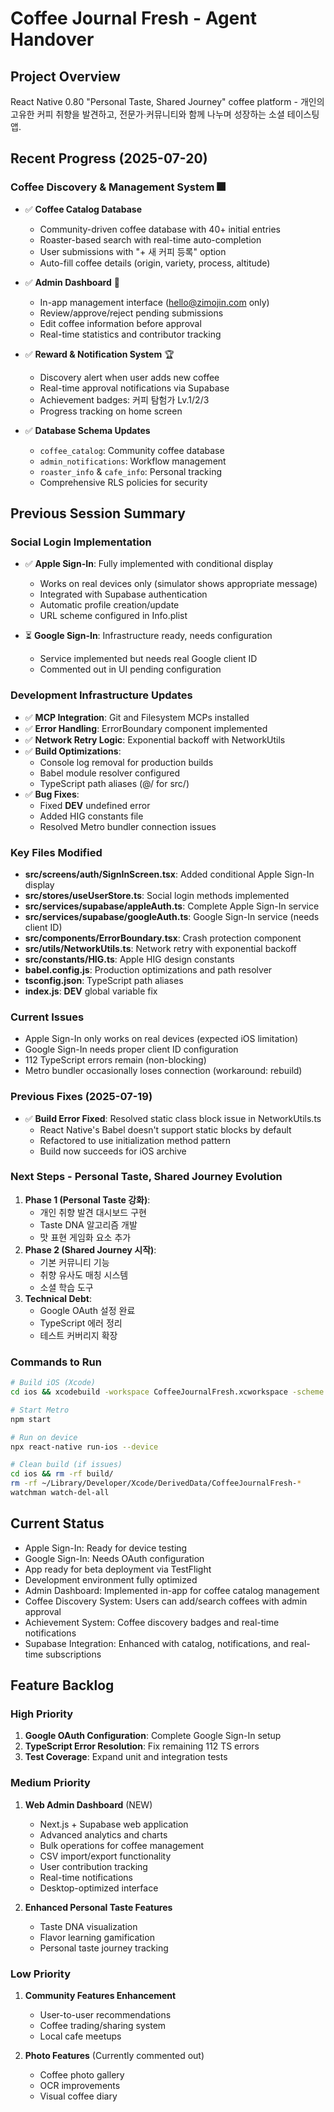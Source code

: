 # Coffee Journal Fresh - Agent Handover

## Project Overview
React Native 0.80 "Personal Taste, Shared Journey" coffee platform - 개인의 고유한 커피 취향을 발견하고, 전문가·커뮤니티와 함께 나누며 성장하는 소셜 테이스팅 앱.

## Recent Progress (2025-07-20)

### Coffee Discovery & Management System 🎆
- ✅ **Coffee Catalog Database**
  - Community-driven coffee database with 40+ initial entries
  - Roaster-based search with real-time auto-completion
  - User submissions with "+ 새 커피 등록" option
  - Auto-fill coffee details (origin, variety, process, altitude)
  
- ✅ **Admin Dashboard** 🔧
  - In-app management interface (hello@zimojin.com only)
  - Review/approve/reject pending submissions
  - Edit coffee information before approval
  - Real-time statistics and contributor tracking
  
- ✅ **Reward & Notification System** 🏆
  - Discovery alert when user adds new coffee
  - Real-time approval notifications via Supabase
  - Achievement badges: 커피 탐험가 Lv.1/2/3
  - Progress tracking on home screen
  
- ✅ **Database Schema Updates**
  - `coffee_catalog`: Community coffee database
  - `admin_notifications`: Workflow management
  - `roaster_info` & `cafe_info`: Personal tracking
  - Comprehensive RLS policies for security

## Previous Session Summary

### Social Login Implementation
- ✅ **Apple Sign-In**: Fully implemented with conditional display
  - Works on real devices only (simulator shows appropriate message)
  - Integrated with Supabase authentication
  - Automatic profile creation/update
  - URL scheme configured in Info.plist

- ⏳ **Google Sign-In**: Infrastructure ready, needs configuration
  - Service implemented but needs real Google client ID
  - Commented out in UI pending configuration

### Development Infrastructure Updates
- ✅ **MCP Integration**: Git and Filesystem MCPs installed
- ✅ **Error Handling**: ErrorBoundary component implemented
- ✅ **Network Retry Logic**: Exponential backoff with NetworkUtils
- ✅ **Build Optimizations**: 
  - Console log removal for production builds
  - Babel module resolver configured
  - TypeScript path aliases (@/ for src/)
- ✅ **Bug Fixes**:
  - Fixed __DEV__ undefined error
  - Added HIG constants file
  - Resolved Metro bundler connection issues

### Key Files Modified
- **src/screens/auth/SignInScreen.tsx**: Added conditional Apple Sign-In display
- **src/stores/useUserStore.ts**: Social login methods implemented
- **src/services/supabase/appleAuth.ts**: Complete Apple Sign-In service
- **src/services/supabase/googleAuth.ts**: Google Sign-In service (needs client ID)
- **src/components/ErrorBoundary.tsx**: Crash protection component
- **src/utils/NetworkUtils.ts**: Network retry with exponential backoff
- **src/constants/HIG.ts**: Apple HIG design constants
- **babel.config.js**: Production optimizations and path resolver
- **tsconfig.json**: TypeScript path aliases
- **index.js**: __DEV__ global variable fix

### Current Issues
- Apple Sign-In only works on real devices (expected iOS limitation)
- Google Sign-In needs proper client ID configuration
- 112 TypeScript errors remain (non-blocking)
- Metro bundler occasionally loses connection (workaround: rebuild)

### Previous Fixes (2025-07-19)
- ✅ **Build Error Fixed**: Resolved static class block issue in NetworkUtils.ts
  - React Native's Babel doesn't support static blocks by default
  - Refactored to use initialization method pattern
  - Build now succeeds for iOS archive

### Next Steps - Personal Taste, Shared Journey Evolution
1. **Phase 1 (Personal Taste 강화)**:
   - 개인 취향 발견 대시보드 구현
   - Taste DNA 알고리즘 개발
   - 맛 표현 게임화 요소 추가
2. **Phase 2 (Shared Journey 시작)**:
   - 기본 커뮤니티 기능
   - 취향 유사도 매칭 시스템
   - 소셜 학습 도구
3. **Technical Debt**:
   - Google OAuth 설정 완료
   - TypeScript 에러 정리
   - 테스트 커버리지 확장

### Commands to Run
```bash
# Build iOS (Xcode)
cd ios && xcodebuild -workspace CoffeeJournalFresh.xcworkspace -scheme CoffeeJournalFresh -configuration Release -destination generic/platform=iOS -archivePath build/CoffeeJournalFresh.xcarchive archive

# Start Metro
npm start

# Run on device
npx react-native run-ios --device

# Clean build (if issues)
cd ios && rm -rf build/
rm -rf ~/Library/Developer/Xcode/DerivedData/CoffeeJournalFresh-*
watchman watch-del-all
```

## Current Status
- Apple Sign-In: Ready for device testing
- Google Sign-In: Needs OAuth configuration
- App ready for beta deployment via TestFlight
- Development environment fully optimized
- Admin Dashboard: Implemented in-app for coffee catalog management
- Coffee Discovery System: Users can add/search coffees with admin approval
- Achievement System: Coffee discovery badges and real-time notifications
- Supabase Integration: Enhanced with catalog, notifications, and real-time subscriptions

## Feature Backlog

### High Priority
1. **Google OAuth Configuration**: Complete Google Sign-In setup
2. **TypeScript Error Resolution**: Fix remaining 112 TS errors
3. **Test Coverage**: Expand unit and integration tests

### Medium Priority
1. **Web Admin Dashboard** (NEW)
   - Next.js + Supabase web application
   - Advanced analytics and charts
   - Bulk operations for coffee management
   - CSV import/export functionality
   - User contribution tracking
   - Real-time notifications
   - Desktop-optimized interface

2. **Enhanced Personal Taste Features**
   - Taste DNA visualization
   - Flavor learning gamification
   - Personal taste journey tracking

### Low Priority
1. **Community Features Enhancement**
   - User-to-user recommendations
   - Coffee trading/sharing system
   - Local cafe meetups

2. **Photo Features** (Currently commented out)
   - Coffee photo gallery
   - OCR improvements
   - Visual coffee diary